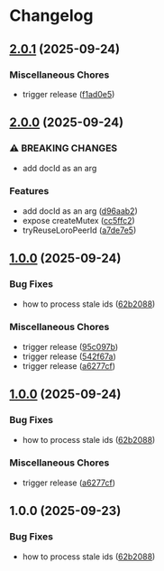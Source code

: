# Changelog

## [2.0.1](https://github.com/loro-dev/peer-lease/compare/v2.0.0...v2.0.1) (2025-09-24)


### Miscellaneous Chores

* trigger release ([f1ad0e5](https://github.com/loro-dev/peer-lease/commit/f1ad0e585f10689da6b7996752bc52d3f52f82a2))

## [2.0.0](https://github.com/loro-dev/peer-lease/compare/v1.0.0...v2.0.0) (2025-09-24)


### ⚠ BREAKING CHANGES

* add docId as an arg

### Features

* add docId as an arg ([d96aab2](https://github.com/loro-dev/peer-lease/commit/d96aab2341c356c621bf651cff5068fc18f01739))
* expose createMutex ([cc5ffc2](https://github.com/loro-dev/peer-lease/commit/cc5ffc236f2257333aa51c7130316b8590ed6ff0))
* tryReuseLoroPeerId ([a7de7e5](https://github.com/loro-dev/peer-lease/commit/a7de7e5379b747a7b11f730b73158a55e0b4cd81))

## [1.0.0](https://github.com/loro-dev/peer-lease/compare/v1.0.0...v1.0.0) (2025-09-24)


### Bug Fixes

* how to process stale ids ([62b2088](https://github.com/loro-dev/peer-lease/commit/62b208832337d0a0b1d9bda51ea7dd9e8fb0f63b))


### Miscellaneous Chores

* trigger release ([95c097b](https://github.com/loro-dev/peer-lease/commit/95c097bd8c33ecadb32837f141b57e315eeaea56))
* trigger release ([542f67a](https://github.com/loro-dev/peer-lease/commit/542f67a2a3c93245529c91a9feb451db22f309dd))
* trigger release ([a6277cf](https://github.com/loro-dev/peer-lease/commit/a6277cfc79d32f51503b973d69c20ff13e57b406))

## [1.0.0](https://github.com/loro-dev/peer-lease/compare/v1.0.0...v1.0.0) (2025-09-24)


### Bug Fixes

* how to process stale ids ([62b2088](https://github.com/loro-dev/peer-lease/commit/62b208832337d0a0b1d9bda51ea7dd9e8fb0f63b))


### Miscellaneous Chores

* trigger release ([a6277cf](https://github.com/loro-dev/peer-lease/commit/a6277cfc79d32f51503b973d69c20ff13e57b406))

## 1.0.0 (2025-09-23)


### Bug Fixes

* how to process stale ids ([62b2088](https://github.com/loro-dev/peer-lease/commit/62b208832337d0a0b1d9bda51ea7dd9e8fb0f63b))

